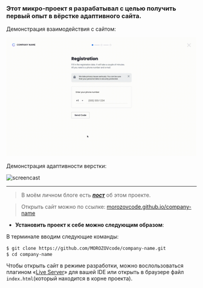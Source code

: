 ### Этот микро-проект я разрабатывал с целью получить первый опыт в вёрстке адаптивного сайта.

Демонстрация взаимодействия с сайтом:

![screencast](https://github.com/MOROZOVcode/company-name/blob/main/forReadme/CN1.gif)

Демонстрация адаптивности верстки:

![screencast](https://github.com/MOROZOVcode/company-name/blob/main/forReadme/CN2.gif)

---

> В моём личном блоге есть [_**пост**_](https://t.me/morozov_code/49) об этом проекте.

> Открыть сайт можно по ссылке: [morozovcode.github.io/company-name](https://morozovcode.github.io/company-name/)

- **Установить проект к себе можно следующим образом**:

В терминале вводим следующие команды:

```
$ git clone https://github.com/MOROZOVcode/company-name.git
$ cd company-name
```

Чтобы открыть сайт в режиме разработки, можно вослользоваться плагином «[Live Server](https://visualstudiocode1.ru/ustanovka-i-nastrojka-liveserver-v-vs-code.html)» для вашей IDE или открыть в браузере файл `index.html`(который находится в корне проекта).
